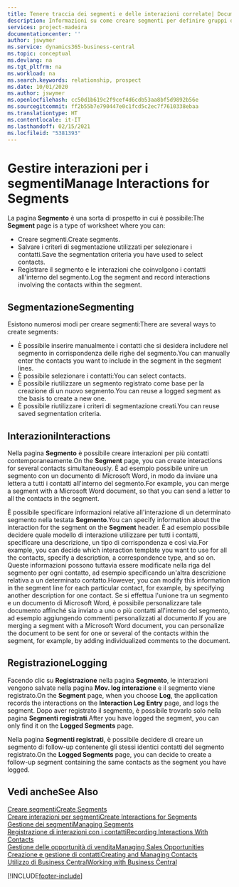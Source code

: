 ```yaml
---
title: Tenere traccia dei segmenti e delle interazioni correlate| Documenti Microsoft
description: Informazioni su come creare segmenti per definire gruppi di contatti e specificare delle interazioni per i segmenti.
services: project-madeira
documentationcenter: ''
author: jswymer
ms.service: dynamics365-business-central
ms.topic: conceptual
ms.devlang: na
ms.tgt_pltfrm: na
ms.workload: na
ms.search.keywords: relationship, prospect
ms.date: 10/01/2020
ms.author: jswymer
ms.openlocfilehash: cc50d1b619c2f9cef4d6cdb53aa8bf5d9892b56e
ms.sourcegitcommit: ff2b55b7e790447e0c1fcd5c2ec7f7610338ebaa
ms.translationtype: HT
ms.contentlocale: it-IT
ms.lasthandoff: 02/15/2021
ms.locfileid: "5381393"
---
```

# <a name="manage-interactions-for-segments"></a><span data-ttu-id="58712-103">Gestire interazioni per i segmenti</span><span class="sxs-lookup"><span data-stu-id="58712-103">Manage Interactions for Segments</span></span>
<span data-ttu-id="58712-104">La pagina **Segmento** è una sorta di prospetto in cui è possibile:</span><span class="sxs-lookup"><span data-stu-id="58712-104">The **Segment** page is a type of worksheet where you can:</span></span>

* <span data-ttu-id="58712-105">Creare segmenti.</span><span class="sxs-lookup"><span data-stu-id="58712-105">Create segments.</span></span>
* <span data-ttu-id="58712-106">Salvare i criteri di segmentazione utilizzati per selezionare i contatti.</span><span class="sxs-lookup"><span data-stu-id="58712-106">Save the segmentation criteria you have used to select contacts.</span></span>
* <span data-ttu-id="58712-107">Registrare il segmento e le interazioni che coinvolgono i contatti all'interno del segmento.</span><span class="sxs-lookup"><span data-stu-id="58712-107">Log the segment and record interactions involving the contacts within the segment.</span></span>

## <a name="segmenting"></a><span data-ttu-id="58712-108">Segmentazione</span><span class="sxs-lookup"><span data-stu-id="58712-108">Segmenting</span></span>
<span data-ttu-id="58712-109">Esistono numerosi modi per creare segmenti:</span><span class="sxs-lookup"><span data-stu-id="58712-109">There are several ways to create segments:</span></span>

* <span data-ttu-id="58712-110">È possibile inserire manualmente i contatti che si desidera includere nel segmento in corrispondenza delle righe del segmento.</span><span class="sxs-lookup"><span data-stu-id="58712-110">You can manually enter the contacts you want to include in the segment in the segment lines.</span></span>
* <span data-ttu-id="58712-111">È possibile selezionare i contatti:</span><span class="sxs-lookup"><span data-stu-id="58712-111">You can select contacts.</span></span>
* <span data-ttu-id="58712-112">È possibile riutilizzare un segmento registrato come base per la creazione di un nuovo segmento.</span><span class="sxs-lookup"><span data-stu-id="58712-112">You can reuse a logged segment as the basis to create a new one.</span></span>
* <span data-ttu-id="58712-113">È possibile riutilizzare i criteri di segmentazione creati.</span><span class="sxs-lookup"><span data-stu-id="58712-113">You can reuse saved segmentation criteria.</span></span>

## <a name="interactions"></a><span data-ttu-id="58712-114">Interazioni</span><span class="sxs-lookup"><span data-stu-id="58712-114">Interactions</span></span>
<span data-ttu-id="58712-115">Nella pagina **Segmento** è possibile creare interazioni per più contatti contemporaneamente.</span><span class="sxs-lookup"><span data-stu-id="58712-115">On the **Segment** page, you can create interactions for several contacts simultaneously.</span></span> <span data-ttu-id="58712-116">È ad esempio possibile unire un segmento con un documento di Microsoft Word, in modo da inviare una lettera a tutti i contatti all'interno del segmento.</span><span class="sxs-lookup"><span data-stu-id="58712-116">For example, you can merge a segment with a Microsoft Word document, so that you can send a letter to all the contacts in the segment.</span></span>

<span data-ttu-id="58712-117">È possibile specificare informazioni relative all'interazione di un determinato segmento nella testata **Segmento**.</span><span class="sxs-lookup"><span data-stu-id="58712-117">You can specify information about the interaction for the segment on the **Segment** header.</span></span> <span data-ttu-id="58712-118">È ad esempio possibile decidere quale modello di interazione utilizzare per tutti i contatti, specificare una descrizione, un tipo di corrispondenza e così via.</span><span class="sxs-lookup"><span data-stu-id="58712-118">For example, you can decide which interaction template you want to use for all the contacts, specify a description, a correspondence type, and so on.</span></span> <span data-ttu-id="58712-119">Queste informazioni possono tuttavia essere modificate nella riga del segmento per ogni contatto, ad esempio specificando un'altra descrizione relativa a un determinato contatto.</span><span class="sxs-lookup"><span data-stu-id="58712-119">However, you can modify this information in the segment line for each particular contact, for example, by specifying another description for one contact.</span></span> <span data-ttu-id="58712-120">Se si effettua l'unione tra un segmento e un documento di Microsoft Word, è possibile personalizzare tale documento affinché sia inviato a uno o più contatti all'interno del segmento, ad esempio aggiungendo commenti personalizzati al documento.</span><span class="sxs-lookup"><span data-stu-id="58712-120">If you are merging a segment with a Microsoft Word document, you can personalize the document to be sent for one or several of the contacts within the segment, for example, by adding individualized comments to the document.</span></span>

## <a name="logging"></a><span data-ttu-id="58712-121">Registrazione</span><span class="sxs-lookup"><span data-stu-id="58712-121">Logging</span></span>
<span data-ttu-id="58712-122">Facendo clic su **Registrazione** nella pagina **Segmento**, le interazioni vengono salvate nella pagina **Mov. log interazione** e il segmento viene registrato.</span><span class="sxs-lookup"><span data-stu-id="58712-122">On the **Segment** page, when you choose **Log**, the application records the interactions on the **Interaction Log Entry** page, and logs the segment.</span></span> <span data-ttu-id="58712-123">Dopo aver registrato il segmento, è possibile trovarlo solo nella pagina **Segmenti registrati**.</span><span class="sxs-lookup"><span data-stu-id="58712-123">After you have logged the segment, you can only find it on the **Logged Segments** page.</span></span>

<span data-ttu-id="58712-124">Nella pagina **Segmenti registrati**, è possibile decidere di creare un segmento di follow-up contenente gli stessi identici contatti del segmento registrato.</span><span class="sxs-lookup"><span data-stu-id="58712-124">On the **Logged Segments** page, you can decide to create a follow-up segment containing the same contacts as the segment you have logged.</span></span>

## <a name="see-also"></a><span data-ttu-id="58712-125">Vedi anche</span><span class="sxs-lookup"><span data-stu-id="58712-125">See Also</span></span>
[<span data-ttu-id="58712-126">Creare segmenti</span><span class="sxs-lookup"><span data-stu-id="58712-126">Create Segments</span></span>](marketing-how-create-segment.md)  
[<span data-ttu-id="58712-127">Creare interazioni per segmenti</span><span class="sxs-lookup"><span data-stu-id="58712-127">Create Interactions for Segments</span></span>](marketing-how-create-interactions.md)  
[<span data-ttu-id="58712-128">Gestione dei segmenti</span><span class="sxs-lookup"><span data-stu-id="58712-128">Managing Segments</span></span>](marketing-segments.md)  
[<span data-ttu-id="58712-129">Registrazione di interazioni con i contatti</span><span class="sxs-lookup"><span data-stu-id="58712-129">Recording Interactions With Contacts</span></span>](marketing-interactions.md)  
[<span data-ttu-id="58712-130">Gestione delle opportunità di vendita</span><span class="sxs-lookup"><span data-stu-id="58712-130">Managing Sales Opportunities</span></span>](marketing-manage-sales-opportunities.md)  
[<span data-ttu-id="58712-131">Creazione e gestione di contatti</span><span class="sxs-lookup"><span data-stu-id="58712-131">Creating and Managing Contacts</span></span>](marketing-contacts.md)  
[<span data-ttu-id="58712-132">Utilizzo di Business Central</span><span class="sxs-lookup"><span data-stu-id="58712-132">Working with Business Central</span></span>](ui-work-product.md)


[!INCLUDE[footer-include](includes/footer-banner.md)]